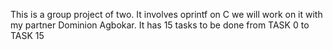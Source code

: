 This is a group project of two.
It involves oprintf on C we will work on it with my partner Dominion Agbokar.
It has 15 tasks to be done from TASK 0 to TASK 15
